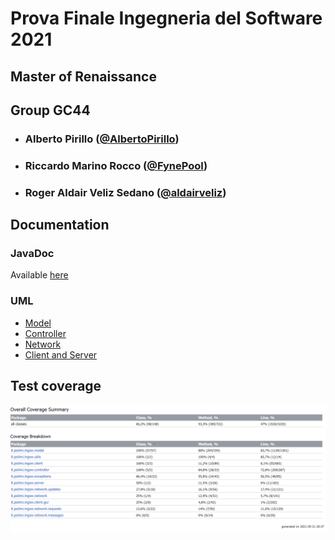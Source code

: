 # Prova Finale Ingegneria del Software 2021
## Master of Renaissance
## Group GC44


- ### **Alberto Pirillo** ([@AlbertoPirillo](https://github.com/AlbertoPirillo))
- ### **Riccardo Marino Rocco** ([@FynePool](https://github.com/FynePool))
- ### **Roger Aldair Veliz Sedano** ([@aldairveliz](https://github.com/aldairveliz))

[comment]: <> (## Description)
[comment]: <> (_TODO_)

## Documentation
### JavaDoc
Available [here](deliveries/javadoc.zip)

[comment]: <> (## Execution instructions)
[comment]: <> (_TODO_)

### UML
- [Model](deliveries/UML%20pdf/model.pdf)
- [Controller](deliveries/UML%20pdf/controller.pdf)
- [Network](deliveries/UML%20pdf/network.pdf)
- [Client and Server](deliveries/UML%20pdf/client%20and%20server.pdf)

## Test coverage

[comment]: <> (Available [here]&#40;deliveries/coverage.zip&#41;)

![Coverage report](deliveries/coverage%20report.png)

[comment]: <> (## Software )
[comment]: <> (_TODO_)